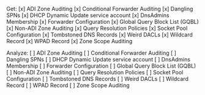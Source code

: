 Get:
[x] ADI Zone Auditing
[x] Conditional Forwarder Auditing
[x] Dangling SPNs
[x] DHCP Dynamic Update service account
[x] DnsAdmins Membership
[x] Forwarder Configuration
[x] Global Query Block List (GQBL)
[x] Non-ADI Zone Auditing
[x] Query Resolution Policies
[x] Socket Pool Configuration
[x] Tombstoned DNS Records
[x] Weird DACLs
[x] Wildcard Record
[x] WPAD Record
[x] Zone Scope Auditing

Analyze:
[ ] ADI Zone Auditing
[ ] Conditional Forwarder Auditing
[ ] Dangling SPNs
[ ] DHCP Dynamic Update service account
[ ] DnsAdmins Membership
[ ] Forwarder Configuration
[ ] Global Query Block List (GQBL)
[ ] Non-ADI Zone Auditing
[ ] Query Resolution Policies
[ ] Socket Pool Configuration
[ ] Tombstoned DNS Records
[ ] Weird DACLs
[ ] Wildcard Record
[ ] WPAD Record
[ ] Zone Scope Auditing